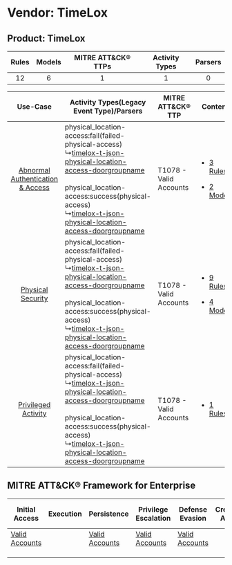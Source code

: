 Vendor: TimeLox
===============
Product: TimeLox
----------------
| Rules | Models | MITRE ATT&CK® TTPs | Activity Types | Parsers |
|:-----:|:------:|:------------------:|:--------------:|:-------:|
|  12   |   6    |         1          |       1        |    0    |

|    Use-Case    | Activity Types(Legacy Event Type)/Parsers    | MITRE ATT&CK® TTP          | Content    |
|:----:| ---- | ---- | ---- |
| [Abnormal Authentication & Access](../../../UseCases/uc_abnormal_authentication_&_access.md) |  physical_location-access:fail(failed-physical-access)<br> ↳[timelox-t-json-physical-location-access-doorgroupname](Ps/pC_timeloxtjsonphysicallocationaccessdoorgroupname.md)<br><br> physical_location-access:success(physical-access)<br> ↳[timelox-t-json-physical-location-access-doorgroupname](Ps/pC_timeloxtjsonphysicallocationaccessdoorgroupname.md)<br> | T1078 - Valid Accounts<br> | [<ul><li>3 Rules</li></ul><ul><li>2 Models</li></ul>](RM/r_m_timelox_timelox_Abnormal_Authentication_&_Access.md) |
|    [Physical Security](../../../UseCases/uc_physical_security.md)    |  physical_location-access:fail(failed-physical-access)<br> ↳[timelox-t-json-physical-location-access-doorgroupname](Ps/pC_timeloxtjsonphysicallocationaccessdoorgroupname.md)<br><br> physical_location-access:success(physical-access)<br> ↳[timelox-t-json-physical-location-access-doorgroupname](Ps/pC_timeloxtjsonphysicallocationaccessdoorgroupname.md)<br> | T1078 - Valid Accounts<br> | [<ul><li>9 Rules</li></ul><ul><li>4 Models</li></ul>](RM/r_m_timelox_timelox_Physical_Security.md)    |
|    [Privileged Activity](../../../UseCases/uc_privileged_activity.md)    |  physical_location-access:fail(failed-physical-access)<br> ↳[timelox-t-json-physical-location-access-doorgroupname](Ps/pC_timeloxtjsonphysicallocationaccessdoorgroupname.md)<br><br> physical_location-access:success(physical-access)<br> ↳[timelox-t-json-physical-location-access-doorgroupname](Ps/pC_timeloxtjsonphysicallocationaccessdoorgroupname.md)<br> | T1078 - Valid Accounts<br> | [<ul><li>1 Rules</li></ul>](RM/r_m_timelox_timelox_Privileged_Activity.md)    |

MITRE ATT&CK® Framework for Enterprise
--------------------------------------
| Initial Access                                                      | Execution | Persistence                                                         | Privilege Escalation                                                | Defense Evasion                                                     | Credential Access | Discovery | Lateral Movement | Collection | Command and Control | Exfiltration | Impact |
| ------------------------------------------------------------------- | --------- | ------------------------------------------------------------------- | ------------------------------------------------------------------- | ------------------------------------------------------------------- | ----------------- | --------- | ---------------- | ---------- | ------------------- | ------------ | ------ |
| [Valid Accounts](https://attack.mitre.org/techniques/T1078)<br><br> |           | [Valid Accounts](https://attack.mitre.org/techniques/T1078)<br><br> | [Valid Accounts](https://attack.mitre.org/techniques/T1078)<br><br> | [Valid Accounts](https://attack.mitre.org/techniques/T1078)<br><br> |                   |           |                  |            |                     |              |        |